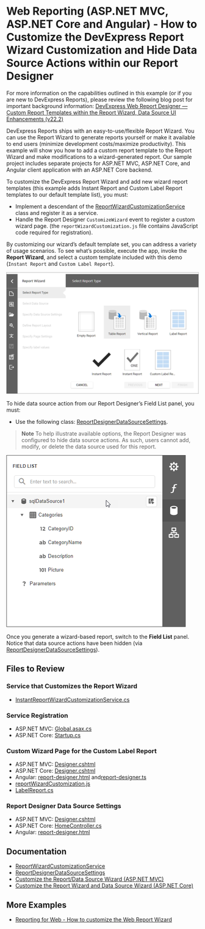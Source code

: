 # Web Reporting (ASP.NET MVC, ASP.NET Core and Angular) - How to Customize the DevExpress Report Wizard Customization and Hide Data Source Actions within our Report Designer

For more information on the capabilities outlined in this example (or if you are new to DevExpress Reports), please review the following blog post for important background information: [DevExpress Web Report Designer — Custom Report Templates within the Report Wizard, Data Source UI Enhancements (v22.2)](https://community.devexpress.com/blogs/reporting/archive/2023/03/02/devexpress-web-report-designer-enhancements-in-v22-2.aspx)

DevExpress Reports ships with an easy-to-use/flexible Report Wizard.  You can use the Report Wizard to generate reports yourself or make it available to end users (minimize development costs/maximize productivity). This example will show you how to add a custom report template to the Report Wizard and make modifications to a wizard-generated report. Our sample project includes separate projects for ASP.NET MVC, ASP.NET Core, and Angular client application with an ASP.NET Core backend.

To customize the DevExpress Report Wizard and add new wizard report templates (this example adds Instant Report and Custom Label Report templates to our default template list), you must:
 
- Implement a descendant of the [ReportWizardCustomizationService](https://docs.devexpress.com/XtraReports/DevExpress.XtraReports.Web.ReportDesigner.Services.ReportWizardCustomizationService) class and register it as a service.
- Handle the Report Designer `CustomizeWizard` event to register a custom wizard page. (the `reportWizardCustomization.js` file contains JavaScript code required for registration).

By customizing our wizard’s default template set, you can address a variety of usage scenarios. To see what’s possible, execute the app, invoke the **Report Wizard**, and select a custom template included with this demo (`Instant Report` and `Custom Label Report`).

![Report Wizard with Custom Template](Images/template.png)

To hide data source action from our Report Designer’s Field List panel, you must:

- Use the following class: [ReportDesignerDataSourceSettings](https://docs.devexpress.com/XtraReports/DevExpress.XtraReports.Web.ReportDesigner.ReportDesignerDataSourceSettings).

> **Note**
> To help illustrate available options, the Report Designer was configured to hide data source actions. As such, users cannot add, modify, or delete the data source used for this report.

![Report Designer Field List with Hidden Actions](Images/field-list-actions.png)

Once you generate a wizard-based report, switch to the **Field List** panel. Notice that data source actions have been hidden (via [ReportDesignerDataSourceSettings](https://docs.devexpress.com/XtraReports/DevExpress.XtraReports.Web.ReportDesigner.ReportDesignerDataSourceSettings)).


## Files to Review

### Service that Customizes the Report Wizard

- [InstantReportWizardCustomizationService.cs](Mvc/ReportWizardCustomizationServiceMvcExample/Services/InstantReportWizardCustomizationService.cs)

### Service Registration

- ASP.NET MVC: [Global.asax.cs](Mvc/ReportWizardCustomizationServiceMvcExample/Global.asax.cs)
- ASP.NET Core: [Startup.cs](AspNetCore/RWCSAspNetCoreExample/Startup.cs)

### Custom Wizard Page for the Custom Label Report

- ASP.NET MVC: [Designer.cshtml](Mvc/ReportWizardCustomizationServiceMvcExample/Views/Home/Designer.cshtml)
- ASP.NET Core: [Designer.cshtml](AspNetCore/RWCSAspNetCoreExample/Views/Home/Designer.cshtml)
- Angular: [report-designer.html](Angular/RWCSAngularExample/ClientApp/src/app/reportdesigner/report-designer.html) and[report-designer.ts](Angular/RWCSAngularExample/ClientApp/src/app/reportdesigner/report-designer.ts)
- [reportWizardCustomization.js](Mvc/ReportWizardCustomizationServiceMvcExample/Scripts/reportWizardCustomization.js)
- [LabelReport.cs](Mvc/ReportWizardCustomizationServiceMvcExample/PredefinedReports/LabelReport.cs)

### Report Designer Data Source Settings

- ASP.NET MVC: [Designer.cshtml](Mvc/ReportWizardCustomizationServiceMvcExample/Views/Home/Designer.cshtml)
- ASP.NET Core: [HomeController.cs](AspNetCore/RWCSAspNetCoreExample/Controllers/HomeController.cs)
- Angular: [report-designer.html](Angular/RWCSAngularExample/ClientApp/src/app/reportdesigner/report-designer.html)

## Documentation

- [ReportWizardCustomizationService](https://docs.devexpress.com/XtraReports/DevExpress.XtraReports.Web.ReportDesigner.Services.ReportWizardCustomizationService)
- [ReportDesignerDataSourceSettings](https://docs.devexpress.com/XtraReports/DevExpress.XtraReports.Web.ReportDesigner.ReportDesignerDataSourceSettings)
- [Customize the Report/Data Source Wizard (ASP.NET MVC)](https://docs.devexpress.com/XtraReports/401087/web-reporting/asp-net-mvc-reporting/end-user-report-designer-in-asp-net-mvc-applications/customization/customize-the-report-data-source-wizard)
- [Customize the Report Wizard and Data Source Wizard (ASP.NET Core)](https://docs.devexpress.com/XtraReports/401088/web-reporting/asp-net-core-reporting/end-user-report-designer-in-asp-net-applications/customize-the-report-designer/customize-the-report-wizard-and-data-source-wizard)

## More Examples

- [Reporting for Web - How to customize the Web Report Wizard](https://github.com/DevExpress-Examples/Reporting-Customize-Web-Report-Wizard)

